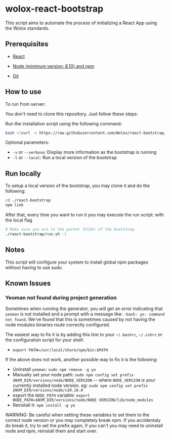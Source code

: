 wolox-react-bootstrap
==================

This script aims to automate the process of initializing a React App using the Wolox standards.

## Prerequisites

- [React](https://facebook.github.io/react/docs/getting-started.html)

- [Node (minimum version: 8.10) and npm](https://github.com/creationix/nvm#install-script)

- [Git](https://git-scm.com/book/en/v2/Getting-Started-Installing-Git)


## How to use

To run from server:

You don't need to clone this repository. Just follow these steps:

Run the installation script using the following command:

```bash
bash <(curl -s https://raw.githubusercontent.com/Wolox/react-bootstrap/development/run.sh)
```
Optional parameters:

- `-v` or `--verbose`: Display more information as the bootstrap is running
- `-l` or `--local`: Run a local version of the bootstrap

## Run locally

To setup a local version of the bootstrap, you may clone it and do the following:
```bash
cd ./react-bootstrap
npm link
```

After that, every time you want to run it you may execute the run script: with the local flag
```bash
# Make sure you are in the parent folder of the bootstrap
./react-bootstrap/run.sh -l
```

## Notes

This script will configure your system to install global npm packages without having to use sudo.


## Known Issues

### Yeoman not found during project generation

Sometimes when running the generator, you will get an error indicating that `yeoman` is not installed and a prompt with a message like: `-bash: yo: command not found`. We've found that this is sometimes caused by not having the node modules binaries route correctly configured.

The easiest way to fix it is by adding this line to your `~/.bashrc`, `~/.zshrc` or the configuration script for your shell:
- `export PATH=/usr/local/share/npm/bin:$PATH`

If the above does not work, another possible way to fix it is the following:
- Uninstall `yeoman`: `sudo npm remove -g yo`
- Manually set your node path: `sudo npm config set prefix $NVM_DIR/versions/node/NODE_VERSION` -- where `NODE_VERSION` is your currently installed node version.
  _eg: `sudo npm config set prefix $NVM_DIR/versions/node/v10.16.0`_
- export the `NODE_PATH` variable: `export NODE_PATH=$NVM_DIR/versions/node/NODE VERSION/lib/node_modules`
- Reinstall it: `npm install -g yo`

WARNING: Be careful when setting these variables to set them to the correct node version or you may completely break npm. If you accidentaly do break it, try to set the prefix again, if you can't you may need to uninstall node and npm, reinstall them and start over. 
